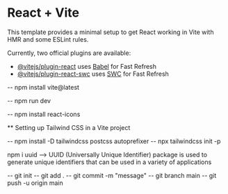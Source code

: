 # React + Vite

This template provides a minimal setup to get React working in Vite with HMR and some ESLint rules.

Currently, two official plugins are available:

- [@vitejs/plugin-react](https://github.com/vitejs/vite-plugin-react/blob/main/packages/plugin-react/README.md) uses [Babel](https://babeljs.io/) for Fast Refresh
- [@vitejs/plugin-react-swc](https://github.com/vitejs/vite-plugin-react-swc) uses [SWC](https://swc.rs/) for Fast Refresh

<!-- Setup of react app -->
<!-- Install vite project -->

-- npm install vite@latest

<!-- To run command -->

-- npm run dev

<!-- Install dependencies -->
-- npm install react-icons

<!-- Using tailwind for designing -->
** Setting up Tailwind CSS in a Vite project

-- npm install -D tailwindcss postcss autoprefixer
-- npx tailwindcss init -p

<!-- To install uuid package -->
npm i uuid --> UUID (Universally Unique Identifier) package is used to generate unique identifiers that can be used in a variety of applications

<!-- To push to code on git command -->
-- git init
-- git add .
-- git commit -m "message"
-- git branch main
-- git push -u origin main


